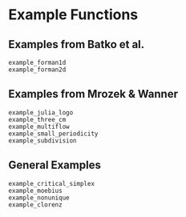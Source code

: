 # Example Functions

## Examples from Batko et al.

```@docs
example_forman1d
example_forman2d
```

## Examples from Mrozek & Wanner

```@docs
example_julia_logo
example_three_cm
example_multiflow
example_small_periodicity
example_subdivision
```

## General Examples

```@docs
example_critical_simplex
example_moebius
example_nonunique
example_clorenz
```

